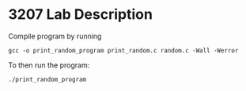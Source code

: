 # 3207 Lab Description
Compile program by running 
```
gcc -o print_random_program print_random.c random.c -Wall -Werror
```

To then run the program:
```
./print_random_program
```